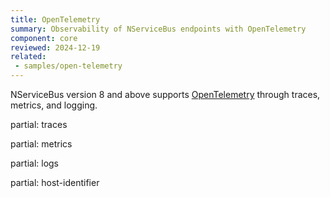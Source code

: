 ```yaml
---
title: OpenTelemetry
summary: Observability of NServiceBus endpoints with OpenTelemetry
component: core
reviewed: 2024-12-19
related:
 - samples/open-telemetry
---
```


NServiceBus version 8 and above supports [OpenTelemetry](https://opentelemetry.io/docs/instrumentation/net/) through traces, metrics, and logging.

partial: traces

partial: metrics

partial: logs

partial: host-identifier
